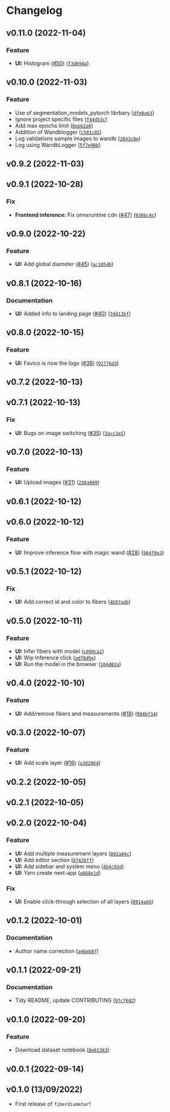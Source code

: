 # Changelog

<!--next-version-placeholder-->

## v0.11.0 (2022-11-04)
### Feature
* **UI:** Histogram ([#50](https://github.com/fcossio/FiberDiameter/issues/50)) ([`f3d694a`](https://github.com/fcossio/FiberDiameter/commit/f3d694ae441a52ce215308161e6f89d570e2e61c))

## v0.10.0 (2022-11-03)
### Feature
* Use of segmentation_models_pytorch librbary ([`dfe0a63`](https://github.com/fcossio/FiberDiameter/commit/dfe0a63a7199bab9cf96b06a1aabf40d160b179e))
* Ignore project specific files ([`f44d53c`](https://github.com/fcossio/FiberDiameter/commit/f44d53c66f396d6426ade6d41f499d3ba7e350dd))
* Add max epochs limit ([`8ebb2a6`](https://github.com/fcossio/FiberDiameter/commit/8ebb2a6763236cadeb4f981f1ab7dc8b7d794ed4))
* Addition of Wandblogger ([`c581c85`](https://github.com/fcossio/FiberDiameter/commit/c581c8592acaf30b1d469e8a8877bbcb8487bf25))
* Log validations sample images to wandb ([`2843c8e`](https://github.com/fcossio/FiberDiameter/commit/2843c8eb01fc487bf83a998856d0c4766b05f624))
* Log using WandbLogger ([`5f7e90b`](https://github.com/fcossio/FiberDiameter/commit/5f7e90b69283f0c7d68d0c2e9f97da3f342823c6))

## v0.9.2 (2022-11-03)


## v0.9.1 (2022-10-28)
### Fix
* **Frontend inference:** Fix onnxruntme cdn ([#47](https://github.com/fcossio/FiberDiameter/issues/47)) ([`930bc4c`](https://github.com/fcossio/FiberDiameter/commit/930bc4c793e743d79b4f5902a04940c96fd74521))

## v0.9.0 (2022-10-22)
### Feature
* **UI:** Add global diameter ([#45](https://github.com/fcossio/FiberDiameter/issues/45)) ([`ac1054b`](https://github.com/fcossio/FiberDiameter/commit/ac1054b74b2c031c032db71c186d7720ade85ba1))

## v0.8.1 (2022-10-16)
### Documentation
* **UI:** Added info to landing page ([#40](https://github.com/fcossio/FiberDiameter/issues/40)) ([`7dd13bf`](https://github.com/fcossio/FiberDiameter/commit/7dd13bfc34deb4785c654ae61078d1f9a3f76af7))

## v0.8.0 (2022-10-15)
### Feature
* **UI:** Favico is now the logo ([#38](https://github.com/fcossio/FiberDiameter/issues/38)) ([`92776d3`](https://github.com/fcossio/FiberDiameter/commit/92776d38d266ea2e791ee6352def020af269e0f1))

## v0.7.2 (2022-10-13)


## v0.7.1 (2022-10-13)
### Fix
* **UI:** Bugs on image switching ([#35](https://github.com/fcossio/FiberDiameter/issues/35)) ([`3acc3e5`](https://github.com/fcossio/FiberDiameter/commit/3acc3e56594bde0d683b65d5394dfa46f344bee0))

## v0.7.0 (2022-10-13)
### Feature
* **UI:** Upload images ([#31](https://github.com/fcossio/FiberDiameter/issues/31)) ([`236a989`](https://github.com/fcossio/FiberDiameter/commit/236a9898d65ade69e7e6adfc66ed9c03407f2bcd))

## v0.6.1 (2022-10-12)


## v0.6.0 (2022-10-12)
### Feature
* **UI:** Improve inference flow with magic wand ([#28](https://github.com/fcossio/FiberDiameter/issues/28)) ([`964f8e3`](https://github.com/fcossio/FiberDiameter/commit/964f8e394989b143f7f2a709f2afb85dc4374dc0))

## v0.5.1 (2022-10-12)
### Fix
* **UI:** Add correct id and color to fibers ([`4b97adb`](https://github.com/fcossio/FiberDiameter/commit/4b97adb4aa72da635004a9a65d19b4ee3e816356))

## v0.5.0 (2022-10-11)
### Feature
* **UI:** Infer fibers with model ([`cd90ca1`](https://github.com/fcossio/FiberDiameter/commit/cd90ca18fa339f17ef1917fbfdb826ce9f4c828f))
* **UI:** Wip Inference click ([`ad78d0e`](https://github.com/fcossio/FiberDiameter/commit/ad78d0e5d9744205922d271703205ac46f62a9c5))
* **UI:** Run the model in the browser ([`104d02a`](https://github.com/fcossio/FiberDiameter/commit/104d02a28e91cbc670a790751706cb3e0f1a6835))

## v0.4.0 (2022-10-10)
### Feature
* **UI:** Add/remove fibers and measurements ([#18](https://github.com/fcossio/FiberDiameter/issues/18)) ([`984bf34`](https://github.com/fcossio/FiberDiameter/commit/984bf3495d7bb3cc9a0db3bc1bab0c0c98554e59))

## v0.3.0 (2022-10-07)
### Feature
* **UI:** Add scale layer ([#16](https://github.com/fcossio/FiberDiameter/issues/16)) ([`a3d2064`](https://github.com/fcossio/FiberDiameter/commit/a3d2064f345cecd46e2948d9c3a6968eddc16b24))

## v0.2.2 (2022-10-05)


## v0.2.1 (2022-10-05)


## v0.2.0 (2022-10-04)
### Feature
* **UI:** Add multiple measurement layers ([`892a84c`](https://github.com/fcossio/FiberDiameter/commit/892a84c637ca6293273fbb78c721c24ae9795c4b))
* **UI:** Add editor section ([`8742bff`](https://github.com/fcossio/FiberDiameter/commit/8742bffc6331525be1023f8f6b45c717d407fb9f))
* **UI:** Add sidebar and system menu ([`4b4c93d`](https://github.com/fcossio/FiberDiameter/commit/4b4c93d7e284ac48f9d72b0857157a00ac808e7a))
* **UI:** Yarn create next-app ([`a668e1d`](https://github.com/fcossio/FiberDiameter/commit/a668e1d572ccd2faf3c6726f13bafb4e896c0640))

### Fix
* **UI:** Enable click-through selection of all layers ([`8914a65`](https://github.com/fcossio/FiberDiameter/commit/8914a65893c91c1c766e5efcb900e38bad07c75c))

## v0.1.2 (2022-10-01)
### Documentation
* Author name correction ([`a46eb8f`](https://github.com/fcossio/FiberDiameter/commit/a46eb8fb8a085e0de81db7aa7bc55102ea2523e3))

## v0.1.1 (2022-09-21)
### Documentation
* Tidy README, update CONTRIBUTING ([`97c7682`](https://github.com/fcossio/FiberDiameter/commit/97c7682fbbbbfe5402c63ed98fb97c3f2d20c00f))

## v0.1.0 (2022-09-20)
### Feature
* Download dataset notebook ([`8e61363`](https://github.com/fcossio/FiberDiameter/commit/8e6136304a7a17bf6a15baa92b2e4b2d41d38c5d))

## v0.0.1 (2022-09-14)


## v0.1.0 (13/09/2022)

- First release of `fiberdiameter`!

